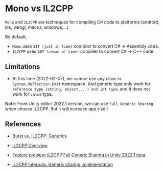 # Mono vs IL2CPP

`Mono` and `IL2CPP` are techniques for compiling C# code to platforms (android, ios, webgl, macos, windows,...).

By default,

- `Mono` uses `JIT (just in time)` compiler to convert C# -> Assembly code.
- `IL2CPP` uses `AOT (ahead of time)` compiler to convert C# -> C++ code.


## Limitations

- At this time (2022-02-07), we cannot use any class in `System.Reflection.Emit` namespace.
And generic type only work for `reference type (string, object,...) and int type`,
and it does not work for `value` type.

Note: From Unity editor 2022.1 version, we can use `Full Generic Sharing` when choose IL2CPP.
But it will increase app size !


## References

- [Burst vs. IL2CPP: Generics](https://www.jacksondunstan.com/articles/5282)

- [IL2CPP Overview](https://docs.unity3d.com/Manual/IL2CPP.html)

- [Feature preview: IL2CPP Full Generic Sharing in Unity 2022.1 beta](https://blog.unity.com/technology/feature-preview-il2cpp-full-generic-sharing-in-unity-20221-beta)

- [IL2CPP Internals: Generic sharing implementation](https://blog.unity.com/technology/il2cpp-internals-generic-sharing-implementation)
